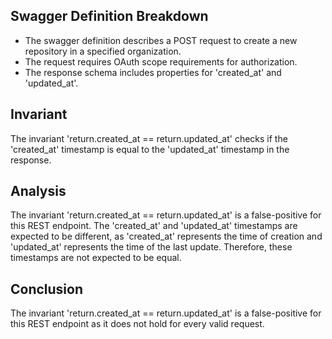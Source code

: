 ## Swagger Definition Breakdown
- The swagger definition describes a POST request to create a new repository in a specified organization.
- The request requires OAuth scope requirements for authorization.
- The response schema includes properties for 'created_at' and 'updated_at'.

## Invariant
The invariant 'return.created_at == return.updated_at' checks if the 'created_at' timestamp is equal to the 'updated_at' timestamp in the response.

## Analysis
The invariant 'return.created_at == return.updated_at' is a false-positive for this REST endpoint. The 'created_at' and 'updated_at' timestamps are expected to be different, as 'created_at' represents the time of creation and 'updated_at' represents the time of the last update. Therefore, these timestamps are not expected to be equal.

## Conclusion
The invariant 'return.created_at == return.updated_at' is a false-positive for this REST endpoint as it does not hold for every valid request.
